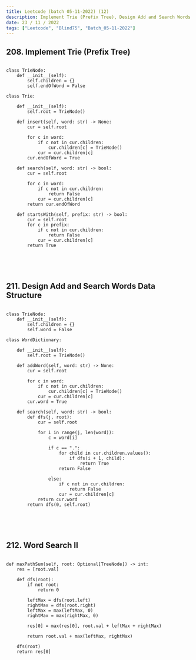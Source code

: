 ```yaml
---
title: Leetcode (batch 05-11-2022) (12)
description: Implement Trie (Prefix Tree), Design Add and Search Words Data Structure, Word Search II
date: 23 / 11 / 2022
tags: ["Leetcode", "Blind75", "Batch_05-11-2022"]
---
```


<h2>208. Implement Trie (Prefix Tree)</h2>

<pre><code class="language-python">
class TrieNode:
    def __init__(self):
        self.children = {}
        self.endOfWord = False

class Trie:

    def __init__(self):
        self.root = TrieNode()
        
    def insert(self, word: str) -> None:
        cur = self.root

        for c in word:
            if c not in cur.children:
                cur.children[c] = TrieNode()
            cur = cur.children[c]
        cur.endOfWord = True

    def search(self, word: str) -> bool:
        cur = self.root

        for c in word:
            if c not in cur.children:
                return False
            cur = cur.children[c]
        return cur.endOfWord

    def startsWith(self, prefix: str) -> bool:
        cur = self.root
        for c in prefix:
            if c not in cur.children:
                return False
            cur = cur.children[c]
        return True

</code></pre>
<br/>
<br/>

<h2>211. Design Add and Search Words Data Structure</h2>

<pre><code class="language-python">
class TrieNode:
    def __init__(self):
        self.children = {}
        self.word = False

class WordDictionary:

    def __init__(self):
        self.root = TrieNode()

    def addWord(self, word: str) -> None:
        cur = self.root

        for c in word:
            if c not in cur.children:
                cur.children[c] = TrieNode()
            cur = cur.children[c]
        cur.word = True

    def search(self, word: str) -> bool:
        def dfs(j, root):
            cur = self.root

            for i in range(j, len(word)):
                c = word[i]

                if c == ".":
                    for child in cur.children.values():
                        if dfs(i + 1, child):
                            return True
                    return False

                else:
                    if c not in cur.children:
                        return False
                    cur = cur.children[c]
            return cur.word
        return dfs(0, self.root)

</code></pre>
<br/>
<br/>

<h2>212. Word Search II</h2>

<pre><code class="language-python">
def maxPathSum(self, root: Optional[TreeNode]) -> int:
    res = [root.val]

    def dfs(root):
        if not root:
            return 0

        leftMax = dfs(root.left)
        rightMax = dfs(root.right)
        leftMax = max(leftMax, 0)
        rightMax = max(rightMax, 0)

        res[0] = max(res[0], root.val + leftMax + rightMax)

        return root.val + max(leftMax, rightMax)

    dfs(root)
    return res[0]
    
</code></pre>
<br/>
<br/>
